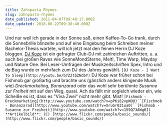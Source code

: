 ```yaml
---
title: Zahnpasta Rhymes
slug: zahnpasta-rhymes
date_published: 2011-04-07T09:48:17.000Z
date_updated: 2018-08-22T09:38:40.000Z
---
```


Und nur weil ich gerade in der Sonne saß, einen Kaffee-To-Go trank, durch die Sonnebrille blinzelte und auf eine Eingebung beim Schreiben meiner Bachelor-Thesis wartete, will ich jetzt mal den feinen Herrn DJ Koze bloggen. [DJ Koze](http://de.wikipedia.org/wiki/DJ_Koze) ist ein gefragter Club-DJ mit zahlreichen Auftritten, u. a. auch bei großen Raves wie SonneMondSterne, Melt!, Time Warp, Mayday und Nature One. Bei Leser-Umfragen der Musikzeitschriften Spex, Intro und de:Bug wurde er mehrfach zum DJ des Jahres gewählt.
`[DJ Koze - I Want To Sleep](http://youtu.be/b7Z2tbZNdbY)`
DJ Koze war früher schon bei Fishmob gar großartig und brachte uns (gänzlich anders klingende Musik wie) *Dreckmarketing*, *Bonanzarad* oder das wohl sehr berühmte *Susanne zur Freiheit* mit auf den Weg, quasi. Ach da fällt mir sogleich wieder ein, wie Scheiße es ist, dass es "Viva Zwei" nicht mehr gibt. Mist!
`[Fishmob - Dreckmarketing](http://www.youtube.com/watch?v=pPKi82vpWOU)``[Fischmob - Bonanzarad](http://www.youtube.com/watch?v=XruGr031ua0)``[Fishmob - Susanne zur Freiheit](http://www.youtube.com/watch?v=159Q73AWg0I)`
`**Artikelbild**: (C) [http://www.flickr.com/people/basic_sounds/](http://www.flickr.com/people/basic_sounds/)`
